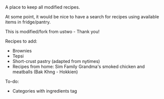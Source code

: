 A place to keep all modified recipes. 

At some point, it would be nice to have a search for recipes using available items in fridge/pantry. 

This is modified/fork from ustwo - Thank you! 

Recipes to add:
* Brownies
* Tepsi
* Short-crust pastry (adapted from nytimes)
* Recipes from home: Sim Family Grandma's smoked chicken and meatballs (Bak Khng - Hokkien)

To-do:
* Categories with ingredients tag
